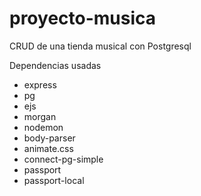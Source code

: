 # proyecto-musica
CRUD de una tienda musical con Postgresql

Dependencias usadas
 - express
 - pg
 - ejs
 - morgan
 - nodemon
 - body-parser
 - animate.css 
 - connect-pg-simple
 - passport
 - passport-local
